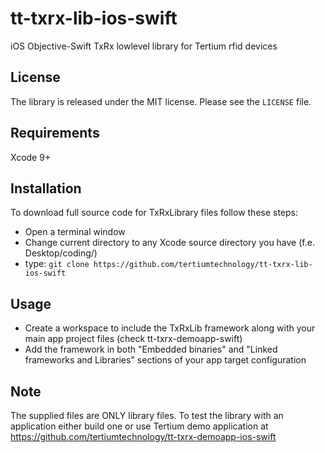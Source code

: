 # tt-txrx-lib-ios-swift
iOS Objective-Swift TxRx lowlevel library for Tertium rfid devices

## License
The library is released under the MIT license. Please see the `LICENSE` file.

## Requirements
Xcode 9+

## Installation
To download full source code for TxRxLibrary files follow these steps:

- Open a terminal window
- Change current directory to any Xcode source directory you have (f.e. Desktop/coding/)
- type: ```git clone https://github.com/tertiumtechnology/tt-txrx-lib-ios-swift```

## Usage
- Create a workspace to include the TxRxLib framework along with your main app project files (check tt-txrx-demoapp-swift)
- Add the framework in both "Embedded binaries" and "Linked frameworks and Libraries" sections of your app target configuration

## Note
The supplied files are ONLY library files. To test the library with an application either build one or use Tertium demo application at https://github.com/tertiumtechnology/tt-txrx-demoapp-ios-swift
